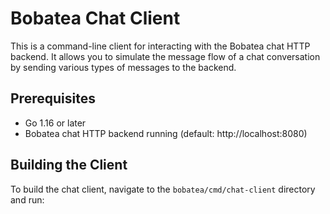 # Bobatea Chat Client

This is a command-line client for interacting with the Bobatea chat HTTP backend. It allows you to simulate the message flow of a chat conversation by sending various types of messages to the backend.

## Prerequisites

- Go 1.16 or later
- Bobatea chat HTTP backend running (default: http://localhost:8080)

## Building the Client

To build the chat client, navigate to the `bobatea/cmd/chat-client` directory and run:
